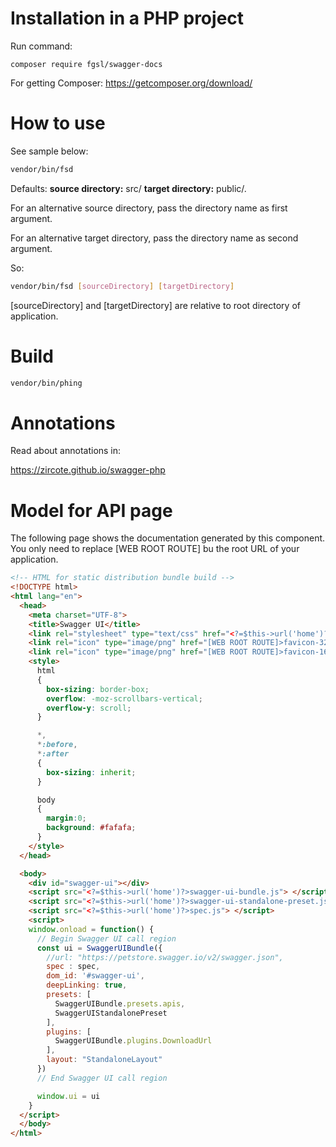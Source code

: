 # Installation in a PHP project

Run command:

    composer require fgsl/swagger-docs

For getting Composer: https://getcomposer.org/download/

# How to use

See sample below: 

```bash
vendor/bin/fsd
```

Defaults: **source directory:** src/ **target directory:** public/.

For an alternative source directory, pass the directory name as first argument.

For an alternative target directory, pass the directory name as second argument.

So: 

```bash
vendor/bin/fsd [sourceDirectory] [targetDirectory]
```

[sourceDirectory] and [targetDirectory] are relative to root directory of application.

# Build

```bash
vendor/bin/phing
```

# Annotations

Read about annotations in:

https://zircote.github.io/swagger-php

# Model for API page

The following page shows the documentation generated by this component. You only need to replace [WEB ROOT ROUTE] bu the root URL of your application.

```html
<!-- HTML for static distribution bundle build -->
<!DOCTYPE html>
<html lang="en">
  <head>
    <meta charset="UTF-8">
    <title>Swagger UI</title>
    <link rel="stylesheet" type="text/css" href="<?=$this->url('home')?>swagger-ui.css" >
    <link rel="icon" type="image/png" href="[WEB ROOT ROUTE]>favicon-32x32.png" sizes="32x32" />
    <link rel="icon" type="image/png" href="[WEB ROOT ROUTE]>favicon-16x16.png" sizes="16x16" />
    <style>
      html
      {
        box-sizing: border-box;
        overflow: -moz-scrollbars-vertical;
        overflow-y: scroll;
      }

      *,
      *:before,
      *:after
      {
        box-sizing: inherit;
      }

      body
      {
        margin:0;
        background: #fafafa;
      }
    </style>
  </head>

  <body>
    <div id="swagger-ui"></div>
    <script src="<?=$this->url('home')?>swagger-ui-bundle.js"> </script>
    <script src="<?=$this->url('home')?>swagger-ui-standalone-preset.js"> </script>
    <script src="<?=$this->url('home')?>spec.js"> </script>
    <script>
    window.onload = function() {
      // Begin Swagger UI call region
      const ui = SwaggerUIBundle({
        //url: "https://petstore.swagger.io/v2/swagger.json",
        spec : spec,
        dom_id: '#swagger-ui',
        deepLinking: true,
        presets: [
          SwaggerUIBundle.presets.apis,
          SwaggerUIStandalonePreset
        ],
        plugins: [
          SwaggerUIBundle.plugins.DownloadUrl
        ],
        layout: "StandaloneLayout"
      })
      // End Swagger UI call region

      window.ui = ui
    }
  </script>
  </body>
</html>
```

